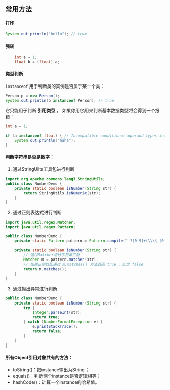 
## 常用方法

#### 打印
```java
System.out.println("hello"); // true
```

#### 强转

```java
    int a = 1;
    float b = (float) a;
```

#### 类型判断

`instanceof` 用于判断类的实例是否属于某一个类：

```java
Person p = new Person();
System.out.println(p instanceof Person); // true
```

它只能用于判断 **引用类型** ， 如果你用它用来判断基本数据类型将会得到一个报错： 

```java
int a = 1;

if (a instanceof float) { // Incompatible conditional operand types int and float
    System.out.println("haha");
}
```

#### 判断字符串是否是数字：

1. 通过StringUilts工具包进行判断

```java
import org.apache.commons.lang3.StringUtils;
public class NumberDemo {
    private static boolean isNumber(String str) {
        return StringUtils.isNumeric(str);
    }
}
```

2.  通过正则表达式进行判断

```java
import java.util.regex.Matcher;
import java.util.regex.Pattern;

public class NumberDemo {
    private static Pattern pattern = Pattern.compile("-?[0-9]+(\\\\.[0-9]+)?");
    
    private static boolean isNumber(String str) {
        // 通过Matcher进行字符串匹配
        Matcher m = pattern.matcher(str);
        // 如果正则匹配通过 m.matches() 方法返回 true ，反之 false
        return m.matches();
    }
}
```

3.  通过抛出异常进行判断

```java
public class NumberDemo {
    private static boolean isNumber(String str) {
        try {
            Integer.parseInt(str);
            return true;
        } catch (NumberFormatException e) {
            e.printStackTrace();
            return false;
        }
    }
}
```

#### 所有Object引用对象共有的方法：

-   toString()：把instance输出为String；
-   equals()：判断两个instance是否逻辑相等；
-   hashCode()：计算一个instance的哈希值。

